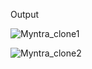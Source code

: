 Output

![Myntra_clone1](https://github.com/YashvardhanPabari/Myntra_clone/assets/90385778/98315a06-a69b-45d7-a1b5-6f7d35033097)

![Myntra_clone2](https://github.com/YashvardhanPabari/Myntra_clone/assets/90385778/959c3bdc-ce95-4713-9081-523652d2b7f5)
